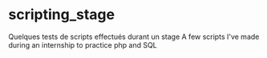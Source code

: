 # scripting_stage

Quelques tests de scripts effectués durant un stage
A few scripts I've made during an internship to practice php and SQL